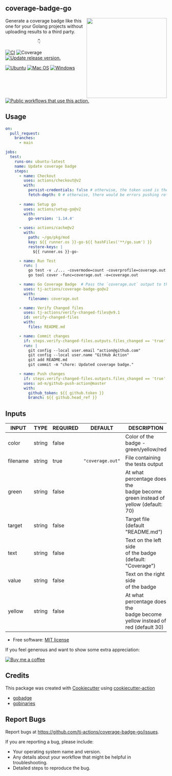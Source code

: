## coverage-badge-go

<img align="right" width="250px" src="https://user-images.githubusercontent.com/17484350/138557170-d8079b94-a517-4366-ade8-8d473e3f3f1d.jpg">

Generate a coverage badge like this one for your Golang projects without uploading results to a third party.

                  👇

[![CI](https://github.com/tj-actions/coverage-badge-go/workflows/CI/badge.svg)](https://github.com/tj-actions/coverage-badge-go/actions?query=workflow%3ACI)
![Coverage](https://img.shields.io/badge/Coverage-100.0%25-brightgreen)
[![Update release version.](https://github.com/tj-actions/coverage-badge-go/workflows/Update%20release%20version./badge.svg)](https://github.com/tj-actions/coverage-badge-go/actions?query=workflow%3A%22Update+release+version.%22)

[![Ubuntu](https://img.shields.io/badge/Ubuntu-E95420?logo=ubuntu\&logoColor=white)](https://docs.github.com/en/actions/reference/workflow-syntax-for-github-actions#jobsjob_idruns-on)
[![Mac OS](https://img.shields.io/badge/mac%20os-000000?logo=macos\&logoColor=F0F0F0)](https://docs.github.com/en/actions/reference/workflow-syntax-for-github-actions#jobsjob_idruns-on)
[![Windows](https://img.shields.io/badge/Windows-0078D6?logo=windows\&logoColor=white)](https://docs.github.com/en/actions/reference/workflow-syntax-for-github-actions#jobsjob_idruns-on)
[![Public workflows that use this action.](https://img.shields.io/endpoint?url=https%3A%2F%2Fused-by.vercel.app%2Fapi%2Fgithub-actions%2Fused-by%3Faction%3Dtj-actions%2Fcoverage-badge-go%26badge%3Dtrue)](https://github.com/search?o=desc\&q=tj-actions+coverage-badge-go+path%3A.github%2Fworkflows+language%3AYAML\&s=\&type=Code)

## Usage

```yaml
on:
  pull_request:
    branches:
      - main

jobs:
  test:
    runs-on: ubuntu-latest
    name: Update coverage badge
    steps:
      - name: Checkout
        uses: actions/checkout@v2
        with:
          persist-credentials: false # otherwise, the token used is the GITHUB_TOKEN, instead of your personal access token.
          fetch-depth: 0 # otherwise, there would be errors pushing refs to the destination repository.
      
      - name: Setup go
        uses: actions/setup-go@v2
        with:
          go-version: '1.14.4'

      - uses: actions/cache@v2
        with:
          path: ~/go/pkg/mod
          key: ${{ runner.os }}-go-${{ hashFiles('**/go.sum') }}
          restore-keys: |
            ${{ runner.os }}-go-

      - name: Run Test
        run: |
          go test -v ./... -covermode=count -coverprofile=coverage.out
          go tool cover -func=coverage.out -o=coverage.out

      - name: Go Coverage Badge  # Pass the `coverage.out` output to this action
        uses: tj-actions/coverage-badge-go@v2
        with:
          filename: coverage.out

      - name: Verify Changed files
        uses: tj-actions/verify-changed-files@v9.1
        id: verify-changed-files
        with:
          files: README.md

      - name: Commit changes
        if: steps.verify-changed-files.outputs.files_changed == 'true'
        run: |
          git config --local user.email "action@github.com"
          git config --local user.name "GitHub Action"
          git add README.md
          git commit -m "chore: Updated coverage badge."

      - name: Push changes
        if: steps.verify-changed-files.outputs.files_changed == 'true'
        uses: ad-m/github-push-action@master
        with:
          github_token: ${{ github.token }}
          branch: ${{ github.head_ref }}
```

## Inputs

<!-- AUTO-DOC-INPUT:START - Do not remove or modify this section -->

|  INPUT   |  TYPE  | REQUIRED |     DEFAULT      |                                     DESCRIPTION                                      |
|----------|--------|----------|------------------|--------------------------------------------------------------------------------------|
| color    | string | false    |                  | Color of the badge -<br>green/yellow/red                                             |
| filename | string | true     | `"coverage.out"` | File containing the tests output<br>                                                 |
| green    | string | false    |                  | At what percentage does the<br>badge become green instead of<br>yellow (default: 70) |
| target   | string | false    |                  | Target file (default "README.md")                                                    |
| text     | string | false    |                  | Text on the left side<br>of the badge (default: "Coverage")<br>                      |
| value    | string | false    |                  | Text on the right side<br>of the badge                                               |
| yellow   | string | false    |                  | At what percentage does the<br>badge become yellow instead of<br>red (default 30)    |

<!-- AUTO-DOC-INPUT:END -->

*   Free software: [MIT license](LICENSE)

If you feel generous and want to show some extra appreciation:

[![Buy me a coffee][buymeacoffee-shield]][buymeacoffee]

[buymeacoffee]: https://www.buymeacoffee.com/jackton1

[buymeacoffee-shield]: https://www.buymeacoffee.com/assets/img/custom_images/orange_img.png

## Credits

This package was created with [Cookiecutter](https://github.com/cookiecutter/cookiecutter) using [cookiecutter-action](https://github.com/tj-actions/cookiecutter-action)

*   [gobadge](https://github.com/AlexBeauchemin/gobadge)
*   [gobinaries](https://github.com/tj/gobinaries)

## Report Bugs

Report bugs at https://github.com/tj-actions/coverage-badge-go/issues.

If you are reporting a bug, please include:

*   Your operating system name and version.
*   Any details about your workflow that might be helpful in troubleshooting.
*   Detailed steps to reproduce the bug.
